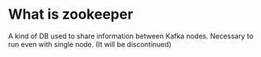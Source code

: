 # What is zookeeper

A kind of DB used to share information between Kafka nodes. Necessary to run
even with single node. (It will be discontinued)
